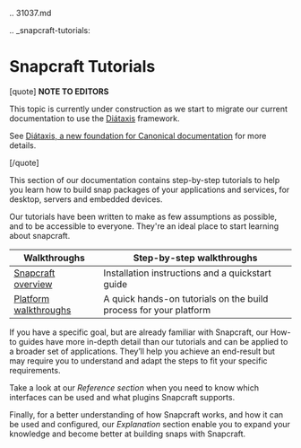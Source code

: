 .. 31037.md

.. _snapcraft-tutorials:

# Snapcraft Tutorials

[quote]
 **NOTE TO EDITORS** 

This topic is currently under construction as we start to migrate our current documentation to use the [Diátaxis](https://diataxis.fr/) framework.

See [ Diátaxis, a new foundation for Canonical documentation](https://ubuntu.com/blog/diataxis-a-new-foundation-for-canonical-documentation) for more details.

[/quote]

This section of our documentation contains step-by-step tutorials to help you learn how to build snap packages of your applications and services, for desktop, servers and embedded devices.

Our tutorials have been written to make as few assumptions as possible, and to be accessible to everyone. They're an ideal place to start learning about snapcraft.

| Walkthroughs | Step-by-step walkthroughs |
|--|--|
| [Snapcraft overview](/t/snapcraft-overview/8940) | Installation instructions and a quickstart guide |
| [Platform walkthroughs](/t/creating-a-snap/6799) | A quick hands-on tutorials on the build process for your platform |

If you have a specific goal, but are already familiar with Snapcraft, our How-to guides have more in-depth detail than our tutorials and can be applied to a broader set of applications. They’ll help you achieve an end-result but may require you to understand and adapt the steps to fit your specific requirements.

Take a look at our *Reference section* when you need to know which interfaces can be used and what plugins Snapcraft supports.

Finally, for a better understanding of how Snapcraft works, and how it can be used and configured, our *Explanation* section enable you to expand your knowledge and become better at building snaps with Snapcraft.